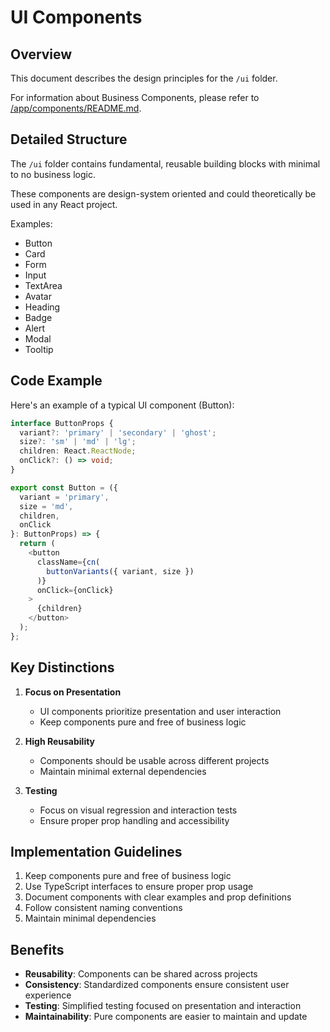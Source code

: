 # UI Components

## Overview

This document describes the design principles for the `/ui` folder.

For information about Business Components, please refer to [/app/components/README.md](../components/README.md).

## Detailed Structure

The `/ui` folder contains fundamental, reusable building blocks with minimal to no business logic.

These components are design-system oriented and could theoretically be used in any React project.

Examples:

- Button
- Card
- Form
- Input
- TextArea
- Avatar
- Heading
- Badge
- Alert
- Modal
- Tooltip

## Code Example

Here's an example of a typical UI component (Button):

```typescript
interface ButtonProps {
  variant?: 'primary' | 'secondary' | 'ghost';
  size?: 'sm' | 'md' | 'lg';
  children: React.ReactNode;
  onClick?: () => void;
}

export const Button = ({ 
  variant = 'primary',
  size = 'md',
  children,
  onClick
}: ButtonProps) => {
  return (
    <button 
      className={cn(
        buttonVariants({ variant, size })
      )}
      onClick={onClick}
    >
      {children}
    </button>
  );
};
```

## Key Distinctions

1. **Focus on Presentation**
   - UI components prioritize presentation and user interaction
   - Keep components pure and free of business logic

2. **High Reusability**
   - Components should be usable across different projects
   - Maintain minimal external dependencies

3. **Testing**
   - Focus on visual regression and interaction tests
   - Ensure proper prop handling and accessibility

## Implementation Guidelines

1. Keep components pure and free of business logic
2. Use TypeScript interfaces to ensure proper prop usage
3. Document components with clear examples and prop definitions
4. Follow consistent naming conventions
5. Maintain minimal dependencies

## Benefits

- **Reusability**: Components can be shared across projects
- **Consistency**: Standardized components ensure consistent user experience
- **Testing**: Simplified testing focused on presentation and interaction
- **Maintainability**: Pure components are easier to maintain and update
